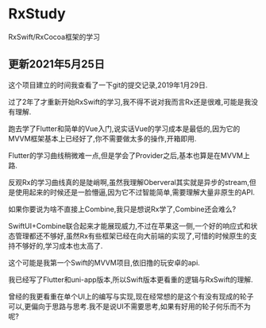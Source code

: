 # RxStudy
RxSwift/RxCocoa框架的学习

## 更新2021年5月25日

这个项目建立的时间我查看了一下git的提交记录,2019年1月29日.

过了2年了才重新开始RxSwift的学习,我不得不说对我而言Rx还是很难,可能是我没有理解.

跑去学了Flutter和简单的Vue入门,说实话Vue的学习成本是最低的,因为它的MVVM框架基本上已经好了,你不需要做太多的操作,开箱即用.

Flutter的学习曲线稍微难一点,但是学会了Provider之后,基本也算是在MVVM上路.

反观Rx的学习曲线真的是陡峭啊,虽然我理解Oberveral其实就是异步的stream,但是使用起来的时候还是一脸懵逼,因为它不过智能简单,需要理解大量非原生的API.

如果你要说为啥不直接上Combine,我只是想说Rx学了,Combine还会难么?

SwiftUI+Combine联合起来才能展现威力,不过在苹果这一侧,一个好的响应式和状态管理都还不够好,虽然Rx有些框架已经在向大前端的实现了,可惜的时候原生的支持不够好的,学习成本也太高了.

这个可能是我第一个Swift的MVVM项目,依旧撸的玩安卓的api.

我已经写了Flutter和uni-app版本,所以Swift版本更看重的逻辑与RxSwift的理解.

曾经的我更看重在单个UI上的编写与实现,现在经常想的是这个有没有现成的轮子可以,更偏向于思路与思考.我不是说UI不需要思考,如果有好用的轮子何乐而不为呢?
